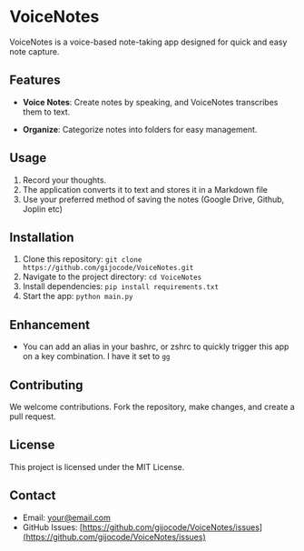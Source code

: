 # VoiceNotes

VoiceNotes is a voice-based note-taking app designed for quick and easy note capture.

## Features

- **Voice Notes**: Create notes by speaking, and VoiceNotes transcribes them to text.

- **Organize**: Categorize notes into folders for easy management.

## Usage

1. Record your thoughts.
2. The application converts it to text and stores it in a Markdown file
3. Use your preferred method of saving the notes (Google Drive, Github, Joplin etc)

## Installation

1. Clone this repository: `git clone https://github.com/gijocode/VoiceNotes.git`
2. Navigate to the project directory: `cd VoiceNotes`
3. Install dependencies: `pip install requirements.txt`
4. Start the app: `python main.py`

## Enhancement

- You can add an alias in your bashrc, or zshrc to quickly trigger this app on a key combination.
  I have it set to `gg`

## Contributing

We welcome contributions. Fork the repository, make changes, and create a pull request.

## License

This project is licensed under the MIT License.

## Contact

- Email: your@email.com
- GitHub Issues: [https://github.com/gijocode/VoiceNotes/issues](https://github.com/gijocode/VoiceNotes/issues)
